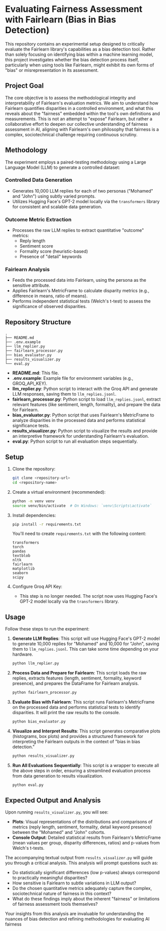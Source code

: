 # Evaluating Fairness Assessment with Fairlearn (Bias in Bias Detection)

This repository contains an experimental setup designed to critically evaluate the Fairlearn library's capabilities as a bias detection tool. Rather than solely focusing on identifying bias within a machine learning model, this project investigates whether the bias detection process itself, particularly when using tools like Fairlearn, might exhibit its own forms of "bias" or misrepresentation in its assessment.

## Project Goal

The core objective is to assess the methodological integrity and interpretability of Fairlearn's evaluation metrics. We aim to understand how Fairlearn quantifies disparities in a controlled environment, and what this reveals about the "fairness" embedded within the tool's own definitions and measurements. This is not an attempt to "expose" Fairlearn, but rather a collaborative effort to deepen our collective understanding of fairness assessment in AI, aligning with Fairlearn's own philosophy that fairness is a complex, sociotechnical challenge requiring continuous scrutiny.

## Methodology

The experiment employs a paired-testing methodology using a Large Language Model (LLM) to generate a controlled dataset:

### Controlled Data Generation

- Generates 10,000 LLM replies for each of two personas ("Mohamed" and "John") using subtly varied prompts.
- Utilizes Hugging Face's GPT-2 model locally via the `transformers` library for consistent and scalable data generation.

### Outcome Metric Extraction

- Processes the raw LLM replies to extract quantitative "outcome" metrics:
  - Reply length
  - Sentiment score
  - Formality score (heuristic-based)
  - Presence of "detail" keywords

### Fairlearn Analysis

- Feeds the processed data into Fairlearn, using the persona as the sensitive attribute.
- Applies Fairlearn's MetricFrame to calculate disparity metrics (e.g., difference in means, ratio of means).
- Performs independent statistical tests (Welch's t-test) to assess the significance of observed disparities.

## Repository Structure

```
.
├── README.md
├── .env.example
├── llm_replier.py
├── fairlearn_processor.py
├── bias_evaluator.py
├── results_visualizer.py
└── eval.py
```

- **README.md**: This file.
- **.env.example**: Example file for environment variables (e.g., GROQ_API_KEY).
- **llm_replier.py**: Python script to interact with the Groq API and generate LLM responses, saving them to `llm_replies.jsonl`.
- **fairlearn_processor.py**: Python script to load `llm_replies.jsonl`, extract relevant features (like sentiment, length, formality), and prepare the data for Fairlearn.
- **bias_evaluator.py**: Python script that uses Fairlearn's MetricFrame to analyze disparities in the processed data and performs statistical significance tests.
- **results_visualizer.py**: Python script to visualize the results and provide an interpretive framework for understanding Fairlearn's evaluation.
- **eval.py**: Python script to run all evaluation steps sequentially.

## Setup

1. Clone the repository:

   ```bash
   git clone <repository-url>
   cd <repository-name>
   ```

2. Create a virtual environment (recommended):

   ```bash
   python -m venv venv
   source venv/bin/activate  # On Windows: `venv\Scripts\activate`
   ```

3. Install dependencies:

   ```bash
   pip install -r requirements.txt
   ```

   You'll need to create `requirements.txt` with the following content:

   ```plaintext
   transformers
   torch
   pandas
   textblob
   nltk
   fairlearn
   matplotlib
   seaborn
   scipy
   ```

4. Configure Groq API Key:

   - This step is no longer needed. The script now uses Hugging Face's GPT-2 model locally via the `transformers` library.

## Usage

Follow these steps to run the experiment:

1. **Generate LLM Replies**:
   This script will use Hugging Face's GPT-2 model to generate 10,000 replies for "Mohamed" and 10,000 for "John", saving them to `llm_replies.jsonl`. This can take some time depending on your hardware.

   ```bash
   python llm_replier.py
   ```

2. **Process Data and Prepare for Fairlearn**:
   This script loads the raw replies, extracts features (length, sentiment, formality, keyword presence), and prepares the DataFrame for Fairlearn analysis.

   ```bash
   python fairlearn_processor.py
   ```

3. **Evaluate Bias with Fairlearn**:
   This script runs Fairlearn's MetricFrame on the processed data and performs statistical tests to identify disparities. It will print the raw results to the console.

   ```bash
   python bias_evaluator.py
   ```

4. **Visualize and Interpret Results**:
   This script generates comparative plots (histograms, box plots) and provides a structured framework for interpreting the Fairlearn outputs in the context of "bias in bias detection."

   ```bash
   python results_visualizer.py
   ```

5. **Run All Evaluations Sequentially**:
   This script is a wrapper to execute all the above steps in order, ensuring a streamlined evaluation process from data generation to results visualization.

   ```bash
   python eval.py
   ```

## Expected Output and Analysis

Upon running `results_visualizer.py`, you will see:

- **Plots**: Visual representations of the distributions and comparisons of metrics (reply length, sentiment, formality, detail keyword presence) between the "Mohamed" and "John" cohorts.
- **Console Output**: Detailed statistical results from Fairlearn's MetricFrame (mean values per group, disparity differences, ratios) and p-values from Welch's t-tests.

The accompanying textual output from `results_visualizer.py` will guide you through a critical analysis. This analysis will prompt questions such as:

- Do statistically significant differences (low p-values) always correspond to practically meaningful disparities?
- How sensitive is Fairlearn to subtle variations in LLM output?
- Do the chosen quantitative metrics adequately capture the complex, sociotechnical nature of fairness in this context?
- What do these findings imply about the inherent "fairness" or limitations of fairness assessment tools themselves?

Your insights from this analysis are invaluable for understanding the nuances of bias detection and refining methodologies for evaluating AI fairness